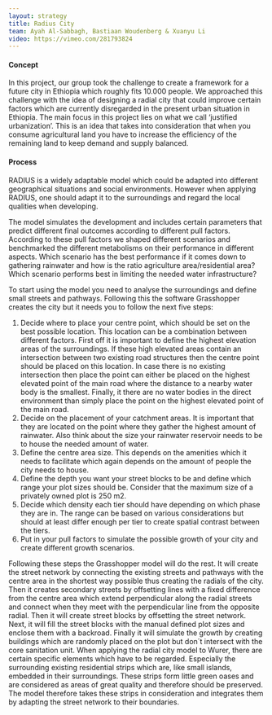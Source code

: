 ```yaml
---
layout: strategy
title: Radius City
team: Ayah Al-Sabbagh, Bastiaan Woudenberg & Xuanyu Li
video: https://vimeo.com/281793824
---
```


#### Concept

In this project, our group took the challenge to create a framework for a future city in Ethiopia which roughly fits 10.000 people. We approached this challenge with the idea of designing a radial city that could improve certain factors which are currently disregarded in the present urban situation in Ethiopia. The main focus in this project lies on what we call ‘justified urbanization’. This is an idea that takes into consideration that when you consume agricultural land you have to increase the efficiency of the remaining land to keep demand and supply balanced.

#### Process

RADIUS is a widely adaptable model which could be adapted into different geographical situations and social environments. However when applying RADIUS, one should adapt it to the surroundings and regard the local qualities when developing.

The model simulates the development and includes certain parameters that predict different final outcomes according to different pull factors. According to these pull factors we shaped different scenarios and benchmarked the different metabolisms on their performance in different aspects. Which scenario has the best performance if it comes down to gathering rainwater and how is the ratio agriculture area/residential area? Which scenario performs best in limiting the needed water infrastructure?

To start using the model you need to analyse the surroundings and define small streets and pathways. Following this the software Grasshopper creates the city but it needs you to follow the next five steps:

1. Decide where to place your centre point, which should be set on the best possible location. This location can be a combination between different factors. First off it is important to define the highest elevation areas of the surroundings. If these high elevated areas contain an intersection between two existing road structures then the centre point should be placed on this location. In case there is no existing intersection then place the point can either be placed on the highest elevated point of the main road where the distance to a nearby water body is the smallest. Finally, it there are no water bodies in the direct environment than simply place the point on the highest elevated point of the main road.
2. Decide on the placement of your catchment areas. It is important that they are located on the point where they gather the highest amount of rainwater. Also think about the size your rainwater reservoir needs to be to house the needed amount of water.
3. Define the centre area size. This depends on the amenities which it needs to facilitate which again depends on the amount of people the city needs to house.
4. Define the depth you want your street blocks to be and define which range your plot sizes should be. Consider that the maximum size of a privately owned plot is 250 m2.
5. Decide which density each tier should have depending on which phase they are in. The range can be based on various considerations but should at least differ enough per tier to create spatial contrast between the tiers.
6. Put in your pull factors to simulate the possible growth of your city and create different growth scenarios.

Following these steps the Grasshopper model will do the rest. It will create the street network by connecting the existing streets and pathways with the centre area in the shortest way possible thus creating the radials of the city. Then it creates secondary streets by offsetting lines with a fixed difference from the centre area which extend perpendicular along the radial streets and connect when they meet with the perpendicular line from the opposite radial. Then it will create street blocks by offsetting the street network. Next, it will fill the street blocks with the manual defined plot sizes and enclose them with a backroad. Finally it will simulate the growth by creating buildings which are randomly placed on the plot but don´t intersect with the core sanitation unit.
When applying the radial city model to Wurer, there are certain specific elements which have to be regarded. Especially the surrounding existing residential strips which are, like small islands, embedded in their surroundings. These strips form little green oases and are considered as areas of great quality and therefore should be preserved. The model therefore takes these strips in consideration and integrates them by adapting the street network to their boundaries.